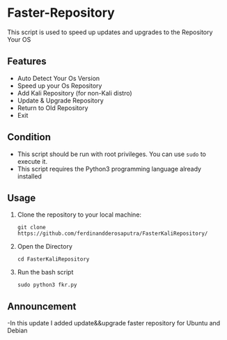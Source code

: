 # Faster-Repository

This script is used to speed up updates and upgrades to the Repository Your OS

## Features

- Auto Detect Your Os Version
- Speed up your Os Repository
- Add Kali Repository (for non-Kali distro)
- Update & Upgrade Repository
- Return to Old Repository
- Exit

## Condition

- This script should be run with root privileges. You can use `sudo` to execute it.
- This script requires the Python3 programming language already installed

## Usage

1. Clone the repository to your local machine:

   ```git clone https://github.com/ferdinandderosaputra/FasterKaliRepository/```

2. Open the Directory

   ```cd FasterKaliRepository```

3. Run the bash script

   ```sudo python3 fkr.py```

## Announcement
-In this update I added update&&upgrade faster repository for Ubuntu and Debian
